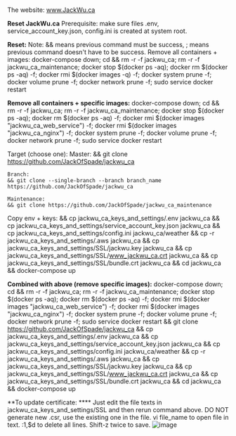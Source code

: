 #
The website: www.JackWu.ca

**Reset JackWu.ca**
Prerequisite: make sure files .env, service_account_key.json, config.ini is created at system root.

**Reset:**
Note: && means previous command must be success, ; means previous command doesn't have to be success.
Remove all containers + images:
docker-compose down; cd && rm -r -f jackwu_ca; rm -r -f jackwu_ca_maintenance; docker stop $(docker ps -aq); docker rm $(docker ps -aq) -f; docker rmi $(docker images -q) -f; docker system prune -f; docker volume prune -f; docker network prune -f; sudo service docker restart 

**Remove all containers + specific images:**
docker-compose down; cd && rm -r -f jackwu_ca; rm -r -f jackwu_ca_maintenance; docker stop $(docker ps -aq); docker rm $(docker ps -aq) -f; docker rmi $(docker images "jackwu_ca_web_service") -f; docker rmi $(docker images "jackwu_ca_nginx") -f; docker system prune -f; docker volume prune -f; docker network prune -f; sudo service docker restart

Target (choose one):
	Master:
	&& git clone https://github.com/JackOfSpade/jackwu_ca

	Branch:
	&& git clone --single-branch --branch branch_name https://github.com/JackOfSpade/jackwu_ca

	Maintenance: 
	&& git clone https://github.com/JackOfSpade/jackwu_ca_maintenance 

Copy env + keys:
&& cp jackwu_ca_keys_and_settings/.env jackwu_ca && cp jackwu_ca_keys_and_settings/service_account_key.json jackwu_ca && cp jackwu_ca_keys_and_settings/config.ini jackwu_ca/weather && cp -r jackwu_ca_keys_and_settings/.aws jackwu_ca && cp jackwu_ca_keys_and_settings/SSL/jackwu.key jackwu_ca &&  cp jackwu_ca_keys_and_settings/SSL/www_jackwu_ca.crt jackwu_ca && cp jackwu_ca_keys_and_settings/SSL/bundle.crt  jackwu_ca && cd jackwu_ca && docker-compose up


**Combined with above (remove specific images):**
docker-compose down; cd && rm -r -f jackwu_ca; rm -r -f jackwu_ca_maintenance; docker stop $(docker ps -aq); docker rm $(docker ps -aq) -f; docker rmi $(docker images "jackwu_ca_web_service") -f; docker rmi $(docker images "jackwu_ca_nginx") -f; docker system prune -f; docker volume prune -f; docker network prune -f; sudo service docker restart && git clone https://github.com/JackOfSpade/jackwu_ca && cp jackwu_ca_keys_and_settings/.env jackwu_ca && cp jackwu_ca_keys_and_settings/service_account_key.json jackwu_ca && cp jackwu_ca_keys_and_settings/config.ini jackwu_ca/weather && cp -r jackwu_ca_keys_and_settings/.aws jackwu_ca && cp jackwu_ca_keys_and_settings/SSL/jackwu.key jackwu_ca &&  cp jackwu_ca_keys_and_settings/SSL/www_jackwu_ca.crt jackwu_ca && cp jackwu_ca_keys_and_settings/SSL/bundle.crt  jackwu_ca && cd jackwu_ca && docker-compose up




**To update certificate: ****
	Just edit the file texts in jackwu_ca_keys_and_settings/SSL and then rerun command above.
	DO NOT generate new .csr, use the existing one in the file.
	vi file_name to open file in text.
	:1,$d to delete all lines.
	Shift-z twice to save.
![image](https://github.com/JackOfSpade/jackwu_ca/assets/3615459/86d10e43-1e07-4886-b27e-f186be2356d0)
